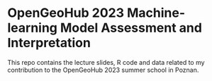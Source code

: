 # OpenGeoHub 2023 Machine-learning Model Assessment and Interpretation

This repo contains the lecture slides, R code and data related to my contribution to the OpenGeoHub 2023 summer school in Poznan.
